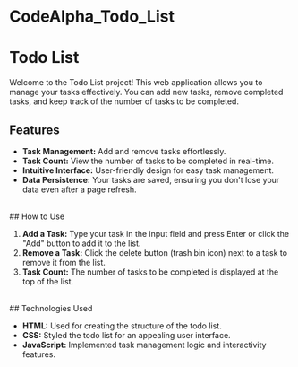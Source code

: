 # CodeAlpha_Todo_List
# Todo List

Welcome to the Todo List project! This web application allows you to manage your tasks effectively. You can add new tasks, remove completed tasks, and keep track of the number of tasks to be completed.
<br>
## Features

- **Task Management:** Add and remove tasks effortlessly.
- **Task Count:** View the number of tasks to be completed in real-time.
- **Intuitive Interface:** User-friendly design for easy task management.
- **Data Persistence:** Your tasks are saved, ensuring you don't lose your data even after a page refresh.
<br>
## How to Use

1. **Add a Task:** Type your task in the input field and press Enter or click the "Add" button to add it to the list.
2. **Remove a Task:** Click the delete button (trash bin icon) next to a task to remove it from the list.
3. **Task Count:** The number of tasks to be completed is displayed at the top of the list.
<br>
## Technologies Used

- **HTML:** Used for creating the structure of the todo list.
- **CSS:** Styled the todo list for an appealing user interface.
- **JavaScript:** Implemented task management logic and interactivity features.

